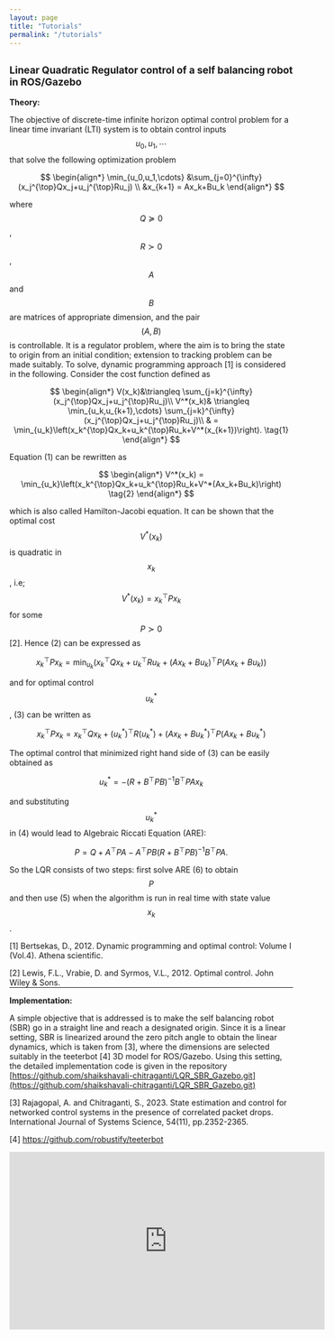 ```yaml
---
layout: page
title: "Tutorials"
permalink: "/tutorials"
---
```


<script
  src="https://cdn.mathjax.org/mathjax/latest/MathJax.js?config=TeX-AMS-MML_HTMLorMML"
  type="text/javascript">
</script>

## <small>Linear Quadratic Regulator control of a self balancing robot in ROS/Gazebo</small>

**Theory:**

The objective of discrete-time infinite horizon optimal control problem for a linear time invariant (LTI) system is to obtain control inputs $$u_0,u_1,\cdots$$ that solve the following optimization problem

$$
\begin{align*}
\min_{u_0,u_1,\cdots} &\sum_{j=0}^{\infty} (x_j^{\top}Qx_j+u_j^{\top}Ru_j) \\
 &x_{k+1} = Ax_k+Bu_k 
\end{align*}
$$ 

where $$Q\succeq 0$$, $$R\succ0$$, $$A$$ and $$B$$ are matrices of appropriate dimension, and the pair $$(A,B)$$ is controllable. It is a regulator problem, where the aim is to bring the state to origin from an initial condition; extension to tracking problem can be made suitably. To solve, dynamic programming approach [1] is considered in the following. Consider the cost function defined as

$$
\begin{align*}
V(x_k)&\triangleq \sum_{j=k}^{\infty} (x_j^{\top}Qx_j+u_j^{\top}Ru_j)\\
V^*(x_k)& \triangleq  \min_{u_k,u_{k+1},\cdots} \sum_{j=k}^{\infty} (x_j^{\top}Qx_j+u_j^{\top}Ru_j)\\
& = \min_{u_k}\left(x_k^{\top}Qx_k+u_k^{\top}Ru_k+V^*(x_{k+1})\right). \tag{1}
\end{align*}
$$

Equation (1) can be rewritten as

$$
\begin{align*}
V^*(x_k) = \min_{u_k}\left(x_k^{\top}Qx_k+u_k^{\top}Ru_k+V^*(Ax_k+Bu_k)\right) \tag{2}
\end{align*}
$$

which is also called Hamilton-Jacobi equation. It can be shown that the optimal cost $$V^*(x_k)$$ is quadratic in $$x_k$$, i.e; $$V^*(x_k) = x_k^{\top}Px_k$$ for some $$P\succ 0$$ [2]. Hence (2) can be expressed as

$$
x_k^{\top}Px_k = \min_{u_k}\left(x_k^{\top}Qx_k+u_k^{\top}Ru_k+(Ax_k+Bu_k)^{\top}P(Ax_k+Bu_k)\right) \tag{3}
$$

and for optimal control $$u_k^*$$, (3) can be written as

$$
x_k^{\top}Px_k = x_k^{\top}Qx_k+(u_k^*)^{\top}R(u_k^*)+(Ax_k+Bu_k^*)^{\top}P(Ax_k+Bu_k^*) \tag{4}
$$

The optimal control that minimized right hand side of (3) can be easily obtained as

$$
u_k^*=-(R+B^{\top}PB)^{-1}B^{\top}PAx_k \tag{5} 
$$

and substituting $$u_k^*$$ in (4) would lead to Algebraic Riccati Equation (ARE):

$$
P =Q +A^{\top}PA-A^{\top}PB(R+B^{\top}PB)^{-1}B^{\top}PA. \tag{6} 
$$

So the LQR consists of two steps: first solve ARE (6) to obtain $$P$$ and then use (5) when the algorithm is run in real time with state value $$x_k$$.

[1] Bertsekas, D., 2012. Dynamic programming and optimal control: Volume I (Vol.4). Athena scientific.

[2] Lewis, F.L., Vrabie, D. and Syrmos, V.L., 2012. Optimal control. John Wiley & Sons.


<hr style="margin-top: -1em; margin-bottom: 1em;">

**Implementation:**

A simple objective that is addressed is to make the self balancing robot (SBR) go in a straight line and reach a designated origin. Since it is a linear setting, SBR is linearized around the zero pitch angle to obtain the linear dynamics, which is taken from [3], where the dimensions are selected suitably in the teeterbot [4] 3D model for ROS/Gazebo. Using this setting, the detailed implementation code is given in the repository [https://github.com/shaikshavali-chitraganti/LQR_SBR_Gazebo.git](https://github.com/shaikshavali-chitraganti/LQR_SBR_Gazebo.git) 


[3] Rajagopal, A. and Chitraganti, S., 2023. State estimation and control for networked control systems in the presence of correlated packet drops. International Journal of Systems Science, 54(11), pp.2352-2365.

[4] https://github.com/robustify/teeterbot


<div style="text-align: center;">
    <iframe width="560" height="315" src="https://www.youtube.com/embed/JwZwCb9DGGU?si=sZ3zN-kWtx8qh59m" frameborder="0" allow="accelerometer; autoplay; clipboard-write; encrypted-media; gyroscope; picture-in-picture" allowfullscreen></iframe>
</div>


